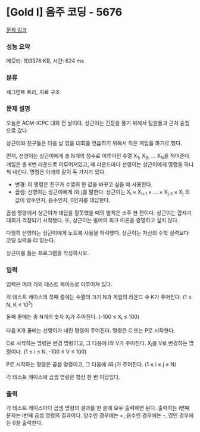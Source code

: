 # [Gold I] 음주 코딩 - 5676 

[문제 링크](https://www.acmicpc.net/problem/5676) 

### 성능 요약

메모리: 103376 KB, 시간: 624 ms

### 분류

세그먼트 트리, 자료 구조

### 문제 설명

<p>오늘은 ACM-ICPC 대회 전 날이다. 상근이는 긴장을 풀기 위해서 팀원들과 근처 술집으로 갔다.</p>

<p>상근이와 친구들은 다음 날 있을 대회를 연습하기 위해서 작은 게임을 하기로 했다.</p>

<p>먼저, 선영이는 상근이에게 총 N개의 정수로 이루어진 수열 X<sub>1</sub>, X<sub>2</sub>, ... X<sub>N</sub>을 적어준다. 게임은 총 K번 라운드로 이루어져있고, 매 라운드마다 선영이는 상근이에게 명령을 하나씩 내린다. 명령은 아래와 같이 두 가지가 있다.</p>

<ul>
	<li>변경: 이 명령은 친구가 수열의 한 값을 바꾸고 싶을 때 사용한다.</li>
	<li>곱셈: 선영이는 상근이에게 i와 j를 말한다. 상근이는 X<sub>i</sub> × X<sub>i+1</sub> × ... × X<sub>j-1</sub> × X<sub>j</sub> 의 값이 양수인지, 음수인지, 0인지를 대답한다.</li>
</ul>

<p>곱셈 명령에서 상근이가 대답을 잘못했을 때의 벌칙은 소주 한 잔이다. 상근이는 갑자기 대회가 걱정되기 시작했다. 또, 상근이는 발머의 피크 이론을 증명하고 싶지 않다.</p>

<p>다행히 선영이는 상근이에게 노트북 사용을 허락했다. 상근이는 자신의 수학 실력보다 코딩 실력을 더 믿는다.</p>

<p>상근이를 돕는 프로그램을 작성하시오.</p>

### 입력 

 <p>입력은 여러 개의 테스트 케이스로 이루어져 있다.</p>

<p>각 테스트 케이스의 첫째 줄에는 수열의 크기 N과 게임의 라운드 수 K가 주어진다. (1 ≤ N, K ≤ 10<sup>5</sup>)</p>

<p>둘째 줄에는 총 N개의 숫자 X<sub>i</sub>가 주어진다. (-100 ≤ X<sub>i</sub> ≤ 100)</p>

<p>다음 K개 줄에는 선영이가 내린 명령이 주어진다. 명령은 C 또는 P로 시작한다.</p>

<p>C로 시작하는 명령은 변경 명령이고, 그 다음에 i와 V가 주어진다. X<sub>i</sub>를 V로 변경하는 명령이다. (1 ≤ i ≤ N, -100 ≤ V ≤ 100)</p>

<p>P로 시작하는 명령은 곱셈 명령이고, 그 다음에 i와 j가 주어진다. (1 ≤ i ≤ j ≤ N)</p>

<p>각 테스트 케이스에 곱셈 명령은 항상 한 번 이상있다.</p>

### 출력 

 <p>각 테스트 케이스마다 곱셈 명령의 결과를 한 줄에 모두 출력하면 된다. 출력하는 i번째 문자는 i번째 곱셈 명령의 결과이다. 양수인 경우에는 +, 음수인 경우에는 -, 영인 경우에는 0을 출력한다.</p>

